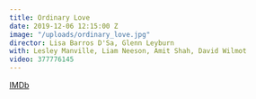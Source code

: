 ```yaml
---
title: Ordinary Love
date: 2019-12-06 12:15:00 Z
image: "/uploads/ordinary_love.jpg"
director: Lisa Barros D'Sa, Glenn Leyburn
with: Lesley Manville, Liam Neeson, Amit Shah, David Wilmot
video: 377776145
---
```


[IMDb](https://www.imdb.com/title/tt6012380/?ref_=nv_sr_srsg_0_tt_8_nm_0_q_ordinary%2520love)